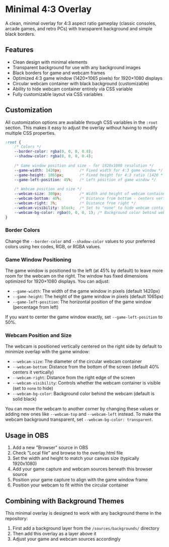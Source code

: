 # Minimal 4:3 Overlay

A clean, minimal overlay for 4:3 aspect ratio gameplay (classic consoles, arcade games, and retro PCs) with transparent background and simple black borders.

## Features

- Clean design with minimal elements
- Transparent background for use with any background images
- Black borders for game and webcam frames
- Optimized 4:3 game window (1420×1065 pixels) for 1920×1080 displays
- Circular webcam container with black background (customizable)
- Ability to hide webcam container entirely via CSS variable
- Fully customizable layout via CSS variables

## Customization

All customization options are available through CSS variables in the `:root` section. This makes it easy to adjust the overlay without having to modify multiple CSS properties.

```css
:root {
    /* Colors */
    --border-color: rgba(0, 0, 0, 0.8);
    --shadow-color: rgba(0, 0, 0, 0.4);
    
    /* Game window position and size - for 1920x1080 resolution */
    --game-width: 1420px;        /* Fixed width for 4:3 game window */
    --game-height: 1065px;       /* Fixed height for 4:3 ratio (1420 * 3/4) */
    --game-left-position: 45%;   /* Left position of game window */
    
    /* Webcam position and size */
    --webcam-size: 300px;        /* Width and height of webcam container */
    --webcam-bottom: 40%;        /* Distance from bottom - centers vertically */
    --webcam-right: 3%;          /* Distance from right */
    --webcam-visibility: block;  /* Set to "none" to hide webcam container */
    --webcam-bg-color: rgba(0, 0, 0, 1); /* Background color behind webcam - solid black */
}
```

### Border Colors

Change the `--border-color` and `--shadow-color` values to your preferred colors using hex codes, RGB, or RGBA values.

### Game Window Positioning

The game window is positioned to the left (at 45% by default) to leave more room for the webcam on the right. The window has fixed dimensions optimized for 1920×1080 displays. You can adjust:

- `--game-width`: The width of the game window in pixels (default 1420px)
- `--game-height`: The height of the game window in pixels (default 1065px)
- `--game-left-position`: The horizontal position of the game window (percentage from left)

If you want to center the game window exactly, set `--game-left-position` to 50%.

### Webcam Position and Size

The webcam is positioned vertically centered on the right side by default to minimize overlap with the game window:

- `--webcam-size`: The diameter of the circular webcam container
- `--webcam-bottom`: Distance from the bottom of the screen (default 40% centers it vertically)
- `--webcam-right`: Distance from the right edge of the screen
- `--webcam-visibility`: Controls whether the webcam container is visible (set to `none` to hide)
- `--webcam-bg-color`: Background color behind the webcam (default is solid black)

You can move the webcam to another corner by changing these values or adding new ones like `--webcam-top` and `--webcam-left` instead. To make the webcam background transparent, set `--webcam-bg-color: transparent`.

## Usage in OBS

1. Add a new "Browser" source in OBS
2. Check "Local file" and browse to the overlay.html file
3. Set the width and height to match your canvas size (typically 1920x1080)
4. Add your game capture and webcam sources beneath this browser source
5. Position your game capture to align with the game window frame
6. Position your webcam to fit within the circular container

## Combining with Background Themes

This minimal overlay is designed to work with any background theme in the repository:

1. First add a background layer from the `/sources/backgrounds/` directory
2. Then add this overlay as a layer above it
3. Adjust your game and webcam sources accordingly